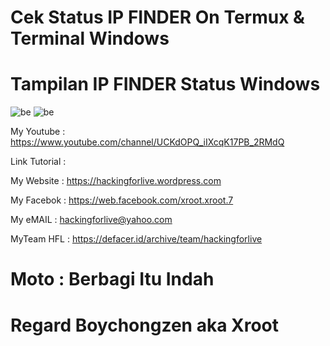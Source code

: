 
# Cek Status IP FINDER On Termux & Terminal Windows

# Tampilan IP FINDER Status Windows
![be](https://raw.githubusercontent.com/boychongzen18/IP-Finder/master/ip.jpg)
![be](https://raw.githubusercontent.com/boychongzen18/IP-Finder/master/ip1.jpg)


My Youtube    : https://www.youtube.com/channel/UCKdOPQ_iIXcqK17PB_2RMdQ

Link Tutorial : 

My Website    : https://hackingforlive.wordpress.com

My Facebok    : https://web.facebook.com/xroot.xroot.7

My eMAIL      : hackingforlive@yahoo.com

MyTeam HFL    : https://defacer.id/archive/team/hackingforlive

# Moto : Berbagi Itu Indah

# Regard Boychongzen aka Xroot
